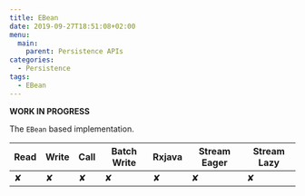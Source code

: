 ```yaml
---
title: EBean
date: 2019-09-27T18:51:08+02:00
menu:
  main:
    parent: Persistence APIs
categories:
  - Persistence
tags:
  - EBean
---
```


**WORK IN PROGRESS**

The `EBean` based implementation.

| Read | Write | Call | Batch Write | Rxjava | Stream Eager | Stream Lazy |
|------|-------|------|-------------|--------|--------------|-------------|
| ✘    | ✘     | ✘    | ✘           | ✘      | ✘            | ✘           |
